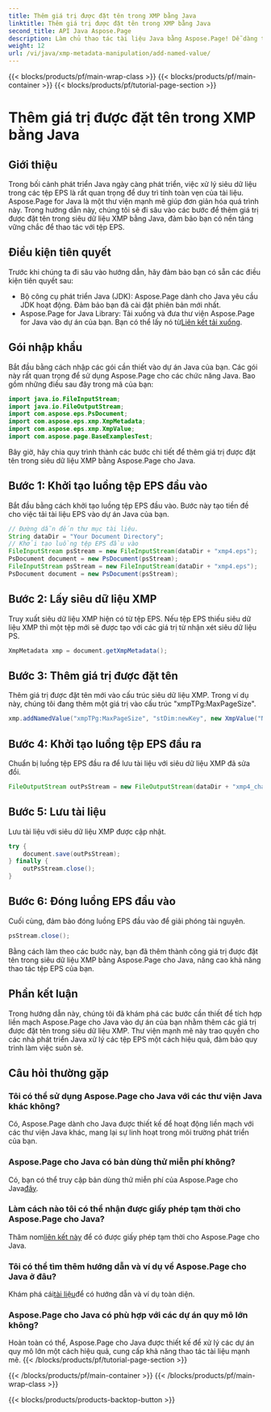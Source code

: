 ```yaml
---
title: Thêm giá trị được đặt tên trong XMP bằng Java
linktitle: Thêm giá trị được đặt tên trong XMP bằng Java
second_title: API Java Aspose.Page
description: Làm chủ thao tác tài liệu Java bằng Aspose.Page! Dễ dàng thêm các giá trị được đặt tên trong siêu dữ liệu XMP bằng hướng dẫn từng bước của chúng tôi để tích hợp liền mạch.
weight: 12
url: /vi/java/xmp-metadata-manipulation/add-named-value/
---
```


{{< blocks/products/pf/main-wrap-class >}}
{{< blocks/products/pf/main-container >}}
{{< blocks/products/pf/tutorial-page-section >}}

# Thêm giá trị được đặt tên trong XMP bằng Java

## Giới thiệu
Trong bối cảnh phát triển Java ngày càng phát triển, việc xử lý siêu dữ liệu trong các tệp EPS là rất quan trọng để duy trì tính toàn vẹn của tài liệu. Aspose.Page for Java là một thư viện mạnh mẽ giúp đơn giản hóa quá trình này. Trong hướng dẫn này, chúng tôi sẽ đi sâu vào các bước để thêm giá trị được đặt tên trong siêu dữ liệu XMP bằng Java, đảm bảo bạn có nền tảng vững chắc để thao tác với tệp EPS.
## Điều kiện tiên quyết
Trước khi chúng ta đi sâu vào hướng dẫn, hãy đảm bảo bạn có sẵn các điều kiện tiên quyết sau:
- Bộ công cụ phát triển Java (JDK): Aspose.Page dành cho Java yêu cầu JDK hoạt động. Đảm bảo bạn đã cài đặt phiên bản mới nhất.
- Aspose.Page for Java Library: Tải xuống và đưa thư viện Aspose.Page for Java vào dự án của bạn. Bạn có thể lấy nó từ[Liên kết tải xuống](https://releases.aspose.com/page/java/).
## Gói nhập khẩu
Bắt đầu bằng cách nhập các gói cần thiết vào dự án Java của bạn. Các gói này rất quan trọng để sử dụng Aspose.Page cho các chức năng Java. Bao gồm những điều sau đây trong mã của bạn:
```java
import java.io.FileInputStream;
import java.io.FileOutputStream;
import com.aspose.eps.PsDocument;
import com.aspose.eps.xmp.XmpMetadata;
import com.aspose.eps.xmp.XmpValue;
import com.aspose.page.BaseExamplesTest;
```
Bây giờ, hãy chia quy trình thành các bước chi tiết để thêm giá trị được đặt tên trong siêu dữ liệu XMP bằng Aspose.Page cho Java.
## Bước 1: Khởi tạo luồng tệp EPS đầu vào
Bắt đầu bằng cách khởi tạo luồng tệp EPS đầu vào. Bước này tạo tiền đề cho việc tải tài liệu EPS vào dự án Java của bạn.
```java
// Đường dẫn đến thư mục tài liệu.
String dataDir = "Your Document Directory";
// Khởi tạo luồng tệp EPS đầu vào
FileInputStream psStream = new FileInputStream(dataDir + "xmp4.eps");
PsDocument document = new PsDocument(psStream);
FileInputStream psStream = new FileInputStream(dataDir + "xmp4.eps");
PsDocument document = new PsDocument(psStream);
```
## Bước 2: Lấy siêu dữ liệu XMP
Truy xuất siêu dữ liệu XMP hiện có từ tệp EPS. Nếu tệp EPS thiếu siêu dữ liệu XMP thì một tệp mới sẽ được tạo với các giá trị từ nhận xét siêu dữ liệu PS.
```java
XmpMetadata xmp = document.getXmpMetadata();
```
## Bước 3: Thêm giá trị được đặt tên
Thêm giá trị được đặt tên mới vào cấu trúc siêu dữ liệu XMP. Trong ví dụ này, chúng tôi đang thêm một giá trị vào cấu trúc "xmpTPg:MaxPageSize".
```java
xmp.addNamedValue("xmpTPg:MaxPageSize", "stDim:newKey", new XmpValue("NewValue"));
```
## Bước 4: Khởi tạo luồng tệp EPS đầu ra
Chuẩn bị luồng tệp EPS đầu ra để lưu tài liệu với siêu dữ liệu XMP đã sửa đổi.
```java
FileOutputStream outPsStream = new FileOutputStream(dataDir + "xmp4_changed.eps");
```
## Bước 5: Lưu tài liệu
Lưu tài liệu với siêu dữ liệu XMP được cập nhật.
```java
try {
    document.save(outPsStream);
} finally {
    outPsStream.close();
}
```
## Bước 6: Đóng luồng EPS đầu vào
Cuối cùng, đảm bảo đóng luồng EPS đầu vào để giải phóng tài nguyên.
```java
psStream.close();
```
Bằng cách làm theo các bước này, bạn đã thêm thành công giá trị được đặt tên trong siêu dữ liệu XMP bằng Aspose.Page cho Java, nâng cao khả năng thao tác tệp EPS của bạn.
## Phần kết luận
Trong hướng dẫn này, chúng tôi đã khám phá các bước cần thiết để tích hợp liền mạch Aspose.Page cho Java vào dự án của bạn nhằm thêm các giá trị được đặt tên trong siêu dữ liệu XMP. Thư viện mạnh mẽ này trao quyền cho các nhà phát triển Java xử lý các tệp EPS một cách hiệu quả, đảm bảo quy trình làm việc suôn sẻ.
## Câu hỏi thường gặp
### Tôi có thể sử dụng Aspose.Page cho Java với các thư viện Java khác không?
Có, Aspose.Page dành cho Java được thiết kế để hoạt động liền mạch với các thư viện Java khác, mang lại sự linh hoạt trong môi trường phát triển của bạn.
### Aspose.Page cho Java có bản dùng thử miễn phí không?
 Có, bạn có thể truy cập bản dùng thử miễn phí của Aspose.Page cho Java[đây](https://releases.aspose.com/).
### Làm cách nào tôi có thể nhận được giấy phép tạm thời cho Aspose.Page cho Java?
 Thăm nom[liên kết này](https://purchase.aspose.com/temporary-license/) để có được giấy phép tạm thời cho Aspose.Page cho Java.
### Tôi có thể tìm thêm hướng dẫn và ví dụ về Aspose.Page cho Java ở đâu?
 Khám phá cái[tài liệu](https://reference.aspose.com/page/java/)để có hướng dẫn và ví dụ toàn diện.
### Aspose.Page cho Java có phù hợp với các dự án quy mô lớn không?
Hoàn toàn có thể, Aspose.Page cho Java được thiết kế để xử lý các dự án quy mô lớn một cách hiệu quả, cung cấp khả năng thao tác tài liệu mạnh mẽ.
{{< /blocks/products/pf/tutorial-page-section >}}

{{< /blocks/products/pf/main-container >}}
{{< /blocks/products/pf/main-wrap-class >}}

{{< blocks/products/products-backtop-button >}}
